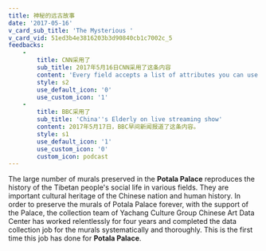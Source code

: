 ```yaml
---
title: 神秘的远古故事
date: '2017-05-16'
v_card_sub_title: 'The Mysterious '
v_card_vid: 51ed3b4e3816203b3d90840cb1c7002c_5
feedbacks:
    -
        title: CNN采用了
        sub_title: 2017年5月16日CNN采用了这条内容
        content: 'Every field accepts a list of attributes you can use. Each field could share these common attributes, but particular fields might ignore them.'
        style: s2
        use_default_icon: '0'
        use_custom_icon: '1'
    -
        title: BBC采用了
        sub_title: 'China''s Elderly on live streaming show'
        content: 2017年5月17日，BBC早间新闻报道了这条内容。
        style: s1
        use_default_icon: '1'
        use_custom_icon: '0'
        custom_icon: podcast
---
```


The large number of murals preserved in the **Potala Palace** reproduces the history of the Tibetan people's social life in various fields. They are important cultural heritage of the Chinese nation and human history. In order to preserve the murals of Potala Palace forever, with the support of the Palace, the collection team of Yachang Culture Group Chinese Art Data Center has worked relentlessly for four years and completed the data collection job for the murals systematically and thoroughly. This is the first time this job has done for **Potala Palace**.